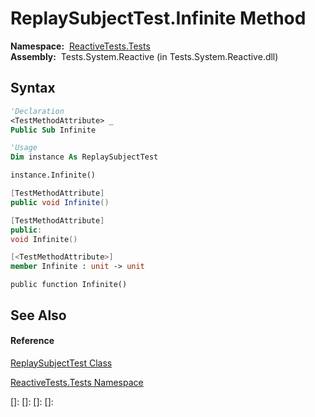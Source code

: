 # ReplaySubjectTest.Infinite Method

**Namespace:**  [ReactiveTests.Tests](ReactiveTests.Tests\ReactiveTests.Tests.md)  
**Assembly:**  Tests.System.Reactive (in Tests.System.Reactive.dll)

## Syntax

```vb
'Declaration
<TestMethodAttribute> _
Public Sub Infinite
```

```vb
'Usage
Dim instance As ReplaySubjectTest

instance.Infinite()
```

```csharp
[TestMethodAttribute]
public void Infinite()
```

```c++
[TestMethodAttribute]
public:
void Infinite()
```

```fsharp
[<TestMethodAttribute>]
member Infinite : unit -> unit 
```

```jscript
public function Infinite()
```

## See Also

#### Reference

[ReplaySubjectTest Class](ReplaySubjectTest\ReplaySubjectTest.md)

[ReactiveTests.Tests Namespace](ReactiveTests.Tests\ReactiveTests.Tests.md)

[]: 
[]: 
[]: 
[]: 